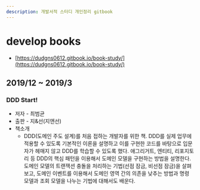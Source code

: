```yaml
---
description: 개발서적 스터디 개인정리 gitbook
---
```


# develop books

* [https://dudgns0612.gitbook.io/book-study/](https://dudgns0612.gitbook.io/book-study/)

## 2019/12 ~ 2019/3

### DDD Start!

* 저자 - 최범균
* 출판 - 지&선\(지앤선\)
* 책소개
  * DDD\(도메인 주도 설계\)를 처음 접하는 개발자를 위한 책. DDD를 실제 업무에 적용할 수 있도록 기본적인 이론을 설명하고 이를 구현한 코드를 바탕으로 입문자가 헤매지 않고 DDD를 학습할 수 있도록 했다. 애그리거트, 엔티티, 리포지토리 등 DDD의 핵심 패턴을 이용해서 도메인 모델을 구현하는 방법을 설명한다. 도메인 모델의 트랜잭션 충돌을 처리하는 기법\(선점 잠금, 비선점 잠금\)을 살펴보고, 도메인 이벤트를 이용해서 도메인 영역 간의 의존을 낮추는 방법과 명령 모델과 조회 모델을 나누는 기법에 대해서도 배운다.

